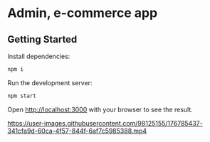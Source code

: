 # Admin, e-commerce app

## Getting Started

Install dependencies:

```bash
npm i
```

Run the development server:

```bash
npm start
```

Open [http://localhost:3000](http://localhost:3000) with your browser to see the result.


https://user-images.githubusercontent.com/98125155/176785437-341cfa9d-60ca-4f57-844f-6af7c5985388.mp4
